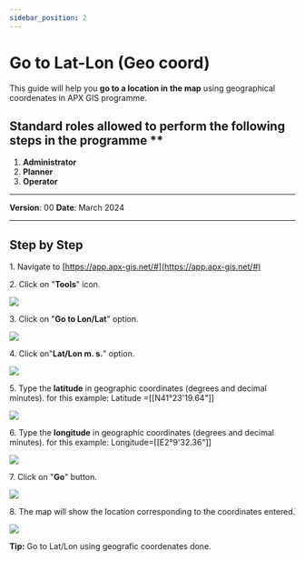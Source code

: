 ```yaml
---
sidebar_position: 2
---
```

# Go to Lat-Lon (Geo coord)

This guide will help you **go to a location in the map** using geographical coordenates in APX GIS programme.

## Standard roles allowed to perform the following steps in the programme **

1.	**Administrator**
2.  **Planner**
3. **Operator**

------------

**Version**: 00
**Date**: March 2024

------------
## **Step by Step**

1\. Navigate to [https://app.apx-gis.net/#](https://app.apx-gis.net/#)


2\. Click on "**Tools**" icon.

![](https://ajeuwbhvhr.cloudimg.io/colony-recorder.s3.amazonaws.com/files/2023-12-25/2b9975c7-ffa8-407b-bbe2-a11602e2993b/ascreenshot.jpeg?tl_px=0,0&br_px=1921,887&force_format=png&width=1120.0&wat=1&wat_opacity=1&wat_gravity=northwest&wat_url=https://colony-recorder.s3.amazonaws.com/images/watermarks/14B8A6_standard.png&wat_pad=976,-15)


3\. Click on "**Go to Lon/Lat**" option.

![](https://ajeuwbhvhr.cloudimg.io/colony-recorder.s3.amazonaws.com/files/2023-12-25/5ffadd86-ebca-4b48-8bfb-fd88c077e920/ascreenshot.jpeg?tl_px=0,0&br_px=1921,887&force_format=png&width=1120.0&wat=1&wat_opacity=1&wat_gravity=northwest&wat_url=https://colony-recorder.s3.amazonaws.com/images/watermarks/14B8A6_standard.png&wat_pad=880,32)


4\. Click on"**Lat/Lon m. s.**" option.

![](https://ajeuwbhvhr.cloudimg.io/colony-recorder.s3.amazonaws.com/files/2023-12-25/bc7c7b89-7a58-42f8-8486-8edde2149b30/ascreenshot.jpeg?tl_px=0,0&br_px=1921,887&force_format=png&width=1120.0&wat=1&wat_opacity=1&wat_gravity=northwest&wat_url=https://colony-recorder.s3.amazonaws.com/images/watermarks/14B8A6_standard.png&wat_pad=477,173)


5\. Type the **latitude** in geographic coordinates (degrees and decimal minutes). for this example: Latitude =[[N41°23'19.64"]]

![](https://ajeuwbhvhr.cloudimg.io/colony-recorder.s3.amazonaws.com/files/2023-12-25/0703f6ba-f085-45e8-9125-41a366e5079b/user_cropped_screenshot.jpeg?tl_px=100,0&br_px=1820,887&force_format=png&width=1120.0)


6\. Type the **longitude** in geographic coordinates (degrees and decimal minutes). for this example: Longitude=[[E2°9'32.36"]]

![](https://ajeuwbhvhr.cloudimg.io/colony-recorder.s3.amazonaws.com/files/2023-12-25/6d3a6f20-ebc0-4d61-9a00-e8ff334e8553/user_cropped_screenshot.jpeg?tl_px=100,0&br_px=1820,887&force_format=png&width=1120.0)


7\. Click on "**Go**" button.

![](https://ajeuwbhvhr.cloudimg.io/colony-recorder.s3.amazonaws.com/files/2023-12-25/353b1a29-5c60-41af-8fe5-9d482fdf0253/user_cropped_screenshot.jpeg?tl_px=201,0&br_px=1920,887&force_format=png&width=1120.0&wat=1&wat_opacity=1&wat_gravity=northwest&wat_url=https://colony-recorder.s3.amazonaws.com/images/watermarks/14B8A6_standard.png&wat_pad=590,275)


8\. The map will show the location corresponding to the coordinates entered.

![](https://ajeuwbhvhr.cloudimg.io/colony-recorder.s3.amazonaws.com/files/2023-12-25/4df0d510-6d26-4415-b246-5f1177d63f52/screenshot.jpeg?tl_px=95,0&br_px=1815,889&force_format=png&width=1120.0)


**Tip:** Go to Lat/Lon using geografic coordenates done.


